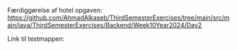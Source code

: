 Færdiggørelse af hotel opgaven:
https://github.com/AhmadAlkaseb/ThirdSemesterExercises/tree/main/src/main/java/ThirdSemesterExercises/Backend/Week10Year2024/Day2

Link til testmappen:
